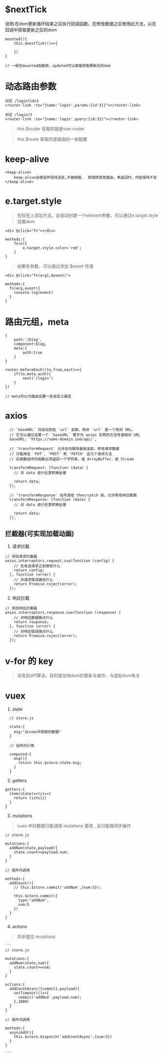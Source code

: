 # $nextTick

说明:在dom更新循环结束之后执行回调函数，在修改数据之后使用此方法，以在回调中获取更新之后的dom

```
mounted(){
    this.$nextTick(()=>{
    
    })
}

// 一般在mounted函数用，updated可以直接获取更新后的dom

```

# 动态路由参数

```
对应 /login?id=3
<router-link :to="{name:'login',params:{id:3}}"></router-link>

对应 /login/3
<router-link :to="{name:'login',query:{id:3}}"></router-link>
```

> this.$router 获取的就是vue-router  

> this.$route  获取的是路由的一些配置

# keep-alive

```
<kepp-alive>
    keep-alive会使组件保持活跃,不被销毁.  即跳转其他路由，再返回时，内容保持不变
</keep-alive>

```

# e.target.style

> 在标签上添加方法，会自动创建一个element参数，可以通过e.target.style设置dom
```
<div @click="fn"></div>

methods:{
    fn(e){
        e.target.style.color='red';
    }
}
```

> 如果有参数，可以通过添加 $event 传递
```
<div @click="fn(arg1,$event)">

methods:{
  fn(arg,event){
    console.log(event)
  }
}
```

# 路由元组，meta

```
{
    path:'/blog',
    component:blog,
    meta:{
        auth:true
    }
}

router.beforeEach((to,from,next)=>{
    if(to.meta.auth){
        next('/login')
    }
})

// meta可以为路由设置一些自定义属性

```


# axios 

```
  // `baseURL` 将自动加在 `url` 前面，除非 `url` 是一个绝对 URL。
  // 它可以通过设置一个 `baseURL` 便于为 axios 实例的方法传递相对 URL
  baseURL: 'https://some-domain.com/api/',

  // `transformRequest` 允许在向服务器发送前，修改请求数据
  // 只能用在 'PUT', 'POST' 和 'PATCH' 这几个请求方法
  // 后面数组中的函数必须返回一个字符串，或 ArrayBuffer，或 Stream

  transformRequest: [function (data) {
    // 对 data 进行任意转换处理

    return data;
  }],

  // `transformResponse` 在传递给 then/catch 前，允许修改响应数据
  transformResponse: [function (data) {
    // 对 data 进行任意转换处理

    return data;
  }],
```
## 拦截器(可实现加载动画)

1. 请求拦截

```
// 添加请求拦截器
axios.interceptors.request.use(function (config) {
    // 在发送请求之前做些什么
    return config;
  }, function (error) {
    // 对请求错误做些什么
    return Promise.reject(error);
  });

```

2. 响应拦截

```
// 添加响应拦截器
axios.interceptors.response.use(function (response) {
    // 对响应数据做点什么
    return response;
  }, function (error) {
    // 对响应错误做点什么
    return Promise.reject(error);
  });
```

# v-for 的 key

> 涉及到diff算法，目的是加快dom的更新与操作，与虚拟dom有关

# vuex

1. state  

  ```
    // store.js

    state:{
      msg:"从vuex中获取的数据"
    }

    // 组件内引用
    
    computed:{
      msg(){
        return this.$store.state.msg;
      }
    }
  ```

2. getters

  ```
  getters:{
    item(state)=>(i)=>{
      return lists[i]
    }
  }
  ```

3. mutations  
 
 > vuex 中的数据只能调用 mutations 更改 , 且只能做同步操作 

  ```
  // store.js

  mutations:{
    addNum(state,payload){
      state.count+=payload.num;
    }
  }
  
  // 组件内调用

  methods:{
    addCount(){
      // this.$store.commit('addNum',{num:5});

      this.$store.commit({
        type:"addNum",
        num:5
      })
    }
  }
  ```

 4. actions  

   > 异步提交 mutations

    ```
    // store.js

    mutations:{
      addNum(state,num){
        state.count+=num;
      }
    }

    actions:{
      addCountAsync({commit},payload){
        setTimeout(()=>{
          commit('addNum',payload.num);
        },1000)
      }
    }

    // 组件内调用

    methods:{
      asyncAdd(){
        this.$store.dispatch('addCountAsync',{num:5})
      }
    }

    ```
